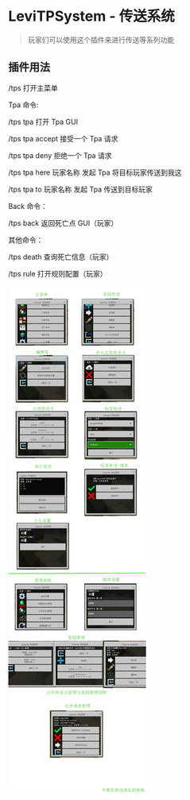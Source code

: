 # LeviTPSystem - 传送系统

> 玩家们可以使用这个插件来进行传送等系列功能

## 插件用法

/tps 打开主菜单

Tpa 命令:

/tps tpa 打开 Tpa GUI

/tps tpa accept 接受一个 Tpa 请求

/tps tpa deny 拒绝一个 Tpa 请求

/tps tpa here 玩家名称 发起 Tpa 将目标玩家传送到我这

/tps tpa to 玩家名称 发起 Tpa 传送到目标玩家

Back 命令：

/tps back 返回死亡点 GUI（玩家）

其他命令：

/tps death 查询死亡信息（玩家）

/tps rule 打开规则配置（玩家）

![alt text](/Image/1.png)
